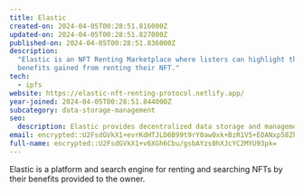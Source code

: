 ```yaml
---
title: Elastic
created-on: 2024-04-05T00:28:51.816000Z
updated-on: 2024-04-05T00:28:51.827000Z
published-on: 2024-04-05T00:28:51.836000Z
description:
  "Elastic is an NFT Renting Marketplace where listers can highlight the
  benefits gained from renting their NFT."
tech:
  - ipfs
website: https://elastic-nft-renting-protocol.netlify.app/
year-joined: 2024-04-05T00:28:51.844000Z
subcategory: data-storage-management
seo:
  description: Elastic provides decentralized data storage and management solutions.
email: encrypted::U2FsdGVkX1+evrKdHTJLD6B99t9rY0aw0xk+BzR1V5+EOANxp58ZkyOE2kwPE956
full-name: encrypted::U2FsdGVkX1+v6XGh6Cbu/gsbAYzs0hXJcYC2MYU93pk=
---
```


Elastic is a platform and search engine for renting and searching NFTs by their benefits provided to the owner.
